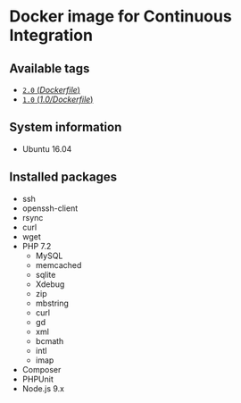 # Docker image for Continuous Integration

## Available tags
- [`2.0` (_Dockerfile_)](https://github.com/vyuldashev/docker-ci-php-node/blob/master/Dockerfile)
- [`1.0` (_1.0/Dockerfile_)](https://github.com/vyuldashev/docker-ci-php-node/blob/1.0/Dockerfile)

## System information
  * Ubuntu 16.04

## Installed packages
  * ssh
  * openssh-client
  * rsync
  * curl
  * wget
  * PHP 7.2
    * MySQL
    * memcached
    * sqlite
    * Xdebug
    * zip
    * mbstring
    * curl
    * gd
    * xml
    * bcmath
    * intl
    * imap
  * Composer
  * PHPUnit
  * Node.js 9.x
